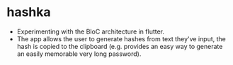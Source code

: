 # hashka

- Experimenting with the BloC architecture in flutter.  
- The app allows the user to generate hashes from text they've input, the hash is copied to  the clipboard (e.g. provides an easy way to generate an easily memorable very long password).
